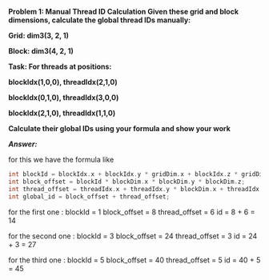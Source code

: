 <b>Problem 1: Manual Thread ID Calculation
Given these grid and block dimensions, calculate the global thread IDs manually:

Grid: dim3(3, 2, 1)

Block: dim3(4, 2, 1)

Task: For threads at positions:

blockIdx(1,0,0), threadIdx(2,1,0)

blockIdx(0,1,0), threadIdx(3,0,0)

blockIdx(2,1,0), threadIdx(1,1,0)

Calculate their global IDs using your formula and show your work</b>

<b><i>Answer: </i></b>

for this we have the formula like 
```cpp
int blockId = blockIdx.x + blockIdx.y * gridDim.x + blockIdx.z * gridDim.x * gridDim.y;
int block_offset = blockId * blockDim.x * blockDim.y * blockDim.z;
int thread_offset = threadIdx.x + threadIdx.y * blockDim.x + threadIdx.z * blockDim.x * blockDim.y;
int global_id = block_offset + thread_offset;
```

for the first one : blockId = 1
                    block_offset = 8
                    thread_offset = 6
                    id = 8 + 6 = 14

for the second one : blockId = 3
                     block_offset = 24
                     thread_offset = 3
                     id = 24 + 3 = 27

for the third one : blockId = 5
                    block_offset = 40
                    thread_offset = 5
                    id = 40 + 5 = 45